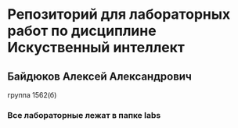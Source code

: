 # Репозиторий для лабораторных работ по дисциплине **Искуственный интеллект**

## Байдюков Алексей Александрович
группа 1562(б)

### Все лабораторные лежат в папке labs

